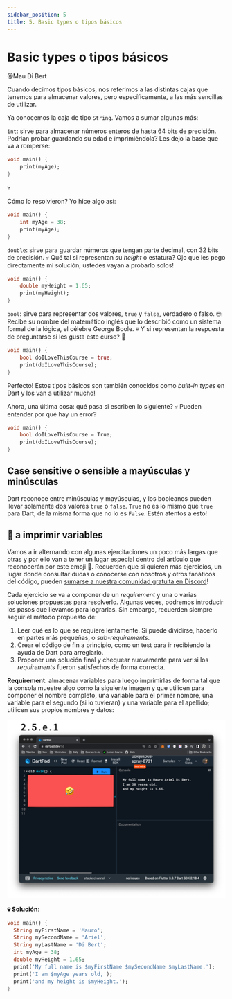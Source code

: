 ```yaml
---
sidebar_position: 5
title: 5. Basic types o tipos básicos
---
```


# Basic types o tipos básicos

@Mau Di Bert

Cuando decimos tipos básicos, nos referimos a las distintas cajas que tenemos para almacenar valores, pero específicamente, a las más sencillas de utilizar.

Ya conocemos la caja de tipo `String`. Vamos a sumar algunas más:

`int`: sirve para almacenar números enteros de hasta 64 bits de precisión. Podrían probar guardando su edad e imprimiéndola? Les dejo la base que va a romperse:

```dart
void main() {
    print(myAge);
}
```

💀

Cómo lo resolvieron? Yo hice algo así:

```dart
void main() {
    int myAge = 38;
    print(myAge);
}
```

`double`: sirve para guardar números que tengan parte decimal, con 32 bits de precisión. 💀 Qué tal si representan su _height_ o estatura? Ojo que les pego directamente mi solución; ustedes vayan a probarlo solos!

```dart
void main() {
    double myHeight = 1.65;
    print(myHeight);
}
```

`bool`: sirve para representar dos valores, `true` y `false`, verdadero o falso. 🤓: Recibe su nombre del matemático inglés que lo describió como un sistema formal de la lógica, el célebre George Boole. 💀 Y si representan la respuesta de preguntarse si les gusta este curso? 🤣

```dart
void main() {
    bool doILoveThisCourse = true;
    print(doILoveThisCourse);
}
```

Perfecto! Estos tipos básicos son también conocidos como _built-in types_ en Dart y los van a utilizar mucho!

Ahora, una última cosa: qué pasa si escriben lo siguiente? 💀 Pueden entender por qué hay un error?

```dart
void main() {
    bool doILoveThisCourse = True;
    print(doILoveThisCourse);
}
```

## Case sensitive o sensible a mayúsculas y minúsculas

Dart reconoce entre minúsculas y mayúsculas, y los booleanos pueden llevar solamente dos valores `true` o `false`. `True` no es lo mismo que `true` para Dart, de la misma forma que no lo es `False`. Estén atentos a esto!

## 💪 a imprimir variables

Vamos a ir alternando con algunas ejercitaciones un poco más largas que otras y por ello van a tener un lugar especial dentro del artículo que reconocerán por este emoji 💪. Recuerden que si quieren más ejercicios, un lugar donde consultar dudas o conocerse con nosotros y otros fanáticos del código, pueden [sumarse a nuestra comunidad gratuita en Discord](https://discord.gg/vpPVf7guPC)!

Cada ejercicio se va a componer de un _requirement_ y una o varias soluciones propuestas para resolverlo. Algunas veces, podremos introducir los pasos que llevamos para lograrlas. Sin embargo, recuerden siempre seguir el método propuesto de:

1. Leer qué es lo que se requiere lentamente. Si puede dividirse, hacerlo en partes más pequeñas, o _sub-requirements_.
2. Crear el código de fin a principio, como un test para ir recibiendo la ayuda de Dart para arreglarlo.
3. Proponer una solución final y chequear nuevamente para ver si los _requirements_ fueron satisfechos de forma correcta.

__Requirement__: almacenar variables para luego imprimirlas de forma tal que la consola muestre algo como la siguiente imagen y que utilicen para componer el nombre completo, una variable para el primer nombre, una variable para el segundo (si lo tuvieran) y una variable para el apellido; utilicen sus propios nombres y datos:

![Consola debería mostrar algo así](5.e.1_a_imprimir_variables.png)

__💀 Solución__:

```dart
void main() {
  String myFirstName = 'Mauro';
  String mySecondName = 'Ariel';
  String myLastName = 'Di Bert';
  int myAge = 38;
  double myHeight = 1.65;
  print('My full name is $myFirstName $mySecondName $myLastName.');
  print('I am $myAge years old,');
  print('and my height is $myHeight.');
}
```
